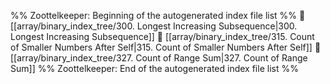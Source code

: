 %% Zoottelkeeper: Beginning of the autogenerated index file list  %%
📄 [[array/binary_index_tree/300. Longest Increasing Subsequence|300. Longest Increasing Subsequence]]
📄 [[array/binary_index_tree/315. Count of Smaller Numbers After Self|315. Count of Smaller Numbers After Self]]
📄 [[array/binary_index_tree/327. Count of Range Sum|327. Count of Range Sum]]
%% Zoottelkeeper: End of the autogenerated index file list  %%
